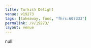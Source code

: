 ```yaml
---
title: Turkish Delight
venue: v19273
tags: [takeaway, food, "fhrs:607333"]
permalink: /v/19273/
layout: venue
---
```

null